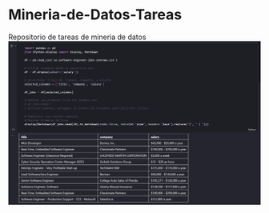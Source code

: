 # Mineria-de-Datos-Tareas

Repositorio de tareas de mineria de datos
![Imagen de Practica 2](T2_img.png)